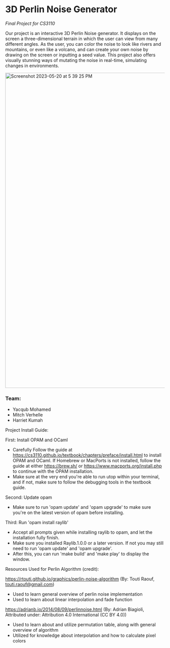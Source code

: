 # 3D Perlin Noise Generator
<i>Final Project for CS3110</i>

Our project is an interactive 3D Perlin Noise generator. It displays
  on the screen a three-dimensional terrain in which the user can view
  from many different angles. As the user, you can color the noise to
  look like rivers and mountains, or even like a volcano, and can create
  your own noise by drawing on the screen or inputting a seed value. This
  project also offers visually stunning ways of mutating the noise in 
  real-time, simulating changes in environments.


<img width="993" alt="Screenshot 2023-05-20 at 5 39 25 PM" src="https://github.com/yacyam/3D-Perlin-Noise/assets/119266083/cddad459-bf7a-4662-964d-908e493f1c49">

<h3>Team:</h3>
<ul>
  <li>Yacqub Mohamed</li>
  <li>Mitch Verhelle</li>
  <li>Harriet Kumah</li>
</ul>

Project Install Guide:

First: Install OPAM and OCaml
  - Carefully Follow the guide at 
    https://cs3110.github.io/textbook/chapters/preface/install.html
    to install OPAM and OCaml. If Homebrew or MacPorts is not installed,
    follow the guide at either https://brew.sh/ or https://www.macports.org/install.php
    to continue with the OPAM installation.
  - Make sure at the very end you're able to run utop within your terminal,
    and if not, make sure to follow the debugging tools in the textbook guide.

Second: Update opam
  - Make sure to run 'opam update' and 'opam upgrade' to make sure you're on the
    latest version of opam before installing.

Third: Run 'opam install raylib'
  - Accept all prompts given while installing raylib to opam, and let
    the installation fully finish.
  - Make sure you installed Raylib.1.0.0 or a later version. If not you may still
    need to run 'opam update' and 'opam upgrade'.
  - After this, you can run 'make build' and 'make play' to display the window.

Resources Used for Perlin Algorithm (credit):

https://rtouti.github.io/graphics/perlin-noise-algorithm (By: Touti Raouf, touti.raouf@gmail.com)
  - Used to learn general overview of perlin noise implementation
  - Used to learn about linear interpolation and fade function

https://adrianb.io/2014/08/09/perlinnoise.html (By: Adrian Biagioli, Attributed under: Attribution 4.0 International (CC BY 4.0))
  - Used to learn about and utilize permutation table, along with general overview of algorithm
  - Utilized for knowledge about interpolation and how to calculate pixel colors
